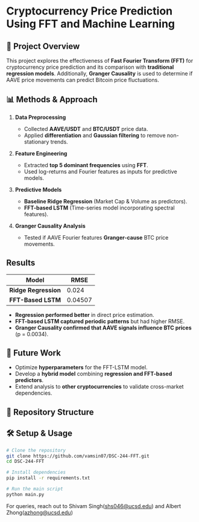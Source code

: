 # Cryptocurrency Price Prediction Using FFT and Machine Learning

## 📌 Project Overview
This project explores the effectiveness of **Fast Fourier Transform (FFT)** for cryptocurrency price prediction and its comparison with **traditional regression models**. Additionally, **Granger Causality** is used to determine if AAVE price movements can predict Bitcoin price fluctuations.

## 📊 Methods & Approach
1. **Data Preprocessing**  
   - Collected **AAVE/USDT** and **BTC/USDT** price data.  
   - Applied **differentiation** and **Gaussian filtering** to remove non-stationary trends.

2. **Feature Engineering**  
   - Extracted **top 5 dominant frequencies** using **FFT**.  
   - Used log-returns and Fourier features as inputs for predictive models.

3. **Predictive Models**  
   - **Baseline Ridge Regression** (Market Cap & Volume as predictors).  
   - **FFT-based LSTM** (Time-series model incorporating spectral features).  

4. **Granger Causality Analysis**  
   - Tested if AAVE Fourier features **Granger-cause** BTC price movements.

##  Results
| Model                | RMSE  |
|----------------------|------|
| **Ridge Regression** | 0.024 |
| **FFT-Based LSTM**   | 0.04507 |

- **Regression performed better** in direct price estimation.
- **FFT-based LSTM captured periodic patterns** but had higher RMSE.
- **Granger Causality confirmed that AAVE signals influence BTC prices** (p = 0.0034).



## 🚀 Future Work
- Optimize **hyperparameters** for the FFT-LSTM model.
- Develop a **hybrid model** combining **regression and FFT-based predictors**.
- Extend analysis to **other cryptocurrencies** to validate cross-market dependencies.

## 📂 Repository Structure

## 🛠 Setup & Usage
```bash
# Clone the repository
git clone https://github.com/vamsin07/DSC-244-FFT.git
cd DSC-244-FFT

# Install dependencies
pip install -r requirements.txt

# Run the main script
python main.py
```
For queries, reach out to Shivam Singh(shs046@ucsd.edu) and Albert Zhong(azhong@ucsd.edu)
